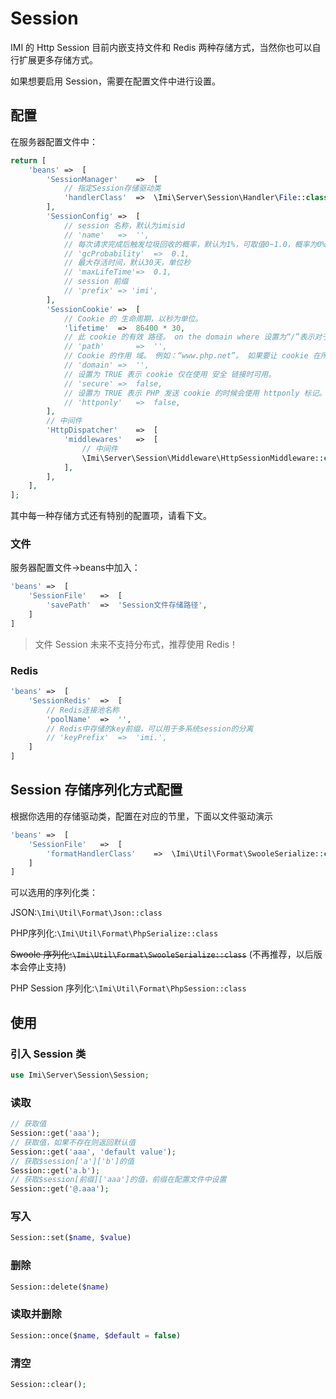 # Session

IMI 的 Http Session 目前内嵌支持文件和 Redis 两种存储方式，当然你也可以自行扩展更多存储方式。

如果想要启用 Session，需要在配置文件中进行设置。

## 配置

在服务器配置文件中：

```php
return [
	'beans'	=>	[
		'SessionManager'	=>	[
			// 指定Session存储驱动类
			'handlerClass'	=>	\Imi\Server\Session\Handler\File::class,
		],
		'SessionConfig'	=>	[
			// session 名称，默认为imisid
			// 'name'	=>	'',
			// 每次请求完成后触发垃圾回收的概率，默认为1%，可取值0~1.0，概率为0%~100%
			// 'gcProbability'	=>	0.1,
			// 最大存活时间，默认30天，单位秒
			// 'maxLifeTime'=>	0.1,
			// session 前缀
			// 'prefix' => 'imi',
		],
		'SessionCookie'	=>	[
			// Cookie 的 生命周期，以秒为单位。
			'lifetime'	=>	86400 * 30,
			// 此 cookie 的有效 路径。 on the domain where 设置为“/”表示对于本域上所有的路径此 cookie 都可用。
			// 'path'		=>	'',
			// Cookie 的作用 域。 例如：“www.php.net”。 如果要让 cookie 在所有的子域中都可用，此参数必须以点（.）开头，例如：“.php.net”。
			// 'domain'	=>	'',
			// 设置为 TRUE 表示 cookie 仅在使用 安全 链接时可用。
			// 'secure'	=>	false,
			// 设置为 TRUE 表示 PHP 发送 cookie 的时候会使用 httponly 标记。
			// 'httponly'	=>	false,
		],
		// 中间件
		'HttpDispatcher'	=>	[
			'middlewares'	=>	[
				// 中间件
				\Imi\Server\Session\Middleware\HttpSessionMiddleware::class,
			],
		],
	],
];
```

其中每一种存储方式还有特别的配置项，请看下文。

### 文件

服务器配置文件->beans中加入：

```php
'beans'	=>	[
	'SessionFile'	=>	[
		'savePath'	=>	'Session文件存储路径',
	]
]
```

> 文件 Session 未来不支持分布式，推荐使用 Redis！

### Redis

```php
'beans'	=>	[
	'SessionRedis'	=>	[
		// Redis连接池名称
		'poolName'	=>	'',
		// Redis中存储的key前缀，可以用于多系统session的分离
		// 'keyPrefix'	=>	'imi.',
	]
]
```

## Session 存储序列化方式配置

根据你选用的存储驱动类，配置在对应的节里，下面以文件驱动演示

```php
'beans'	=>	[
	'SessionFile'	=>	[
		'formatHandlerClass'	=>	\Imi\Util\Format\SwooleSerialize::class,
	]
]
```

可以选用的序列化类：

JSON:`\Imi\Util\Format\Json::class`

PHP序列化:`\Imi\Util\Format\PhpSerialize::class`

<del>Swoole 序列化:`\Imi\Util\Format\SwooleSerialize::class`</del> (不再推荐，以后版本会停止支持)

PHP Session 序列化:`\Imi\Util\Format\PhpSession::class`

## 使用

### 引入 Session 类

```php
use Imi\Server\Session\Session;
```

### 读取

```php
// 获取值
Session::get('aaa');
// 获取值，如果不存在则返回默认值
Session::get('aaa', 'default value');
// 获取$session['a']['b']的值
Session::get('a.b');
// 获取$session[前缀]['aaa']的值，前缀在配置文件中设置
Session::get('@.aaa');
```

### 写入

```php
Session::set($name, $value)
```

### 删除

```php
Session::delete($name)
```

### 读取并删除

```php
Session::once($name, $default = false)
```

### 清空

```php
Session::clear();
```